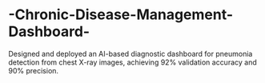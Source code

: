 # -Chronic-Disease-Management-Dashboard-
Designed and deployed an AI-based diagnostic dashboard for pneumonia detection from chest X-ray images, achieving 92%  validation accuracy and 90% precision.

